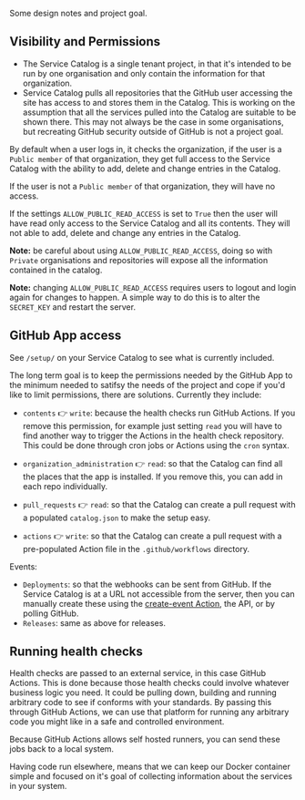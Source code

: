 Some design notes and project goal.

## Visibility and Permissions

* The Service Catalog is a single tenant project, in that it's intended to be run by one organisation and only contain the information for that organization.
* Service Catalog pulls all repositories that the GitHub user accessing the site has access to and stores them in the Catalog. This is working on the assumption that all the services pulled into the Catalog are suitable to be shown there. This may not always be the case in some organisations, but recreating GitHub security outside of GitHub is not a project goal.

By default when a user logs in, it checks the organization, if the user is a `Public member` of that organization, they get full access to the Service Catalog with the ability to add, delete and change entries in the Catalog.

If the user is not a `Public member` of that organization, they will have no access.

If the settings `ALLOW_PUBLIC_READ_ACCESS` is set to `True` then the user will have read only access to the Service Catalog and all its contents. They will not able to add, delete and change any entries in the Catalog.

**Note:** be careful about using `ALLOW_PUBLIC_READ_ACCESS`, doing so with `Private` organisations and repositories will expose all the information contained in the catalog.

**Note:** changing `ALLOW_PUBLIC_READ_ACCESS` requires users to logout and login again for changes to happen. A simple way to do this is to alter the `SECRET_KEY` and restart the server.

## GitHub App access

See `/setup/` on your Service Catalog to see what is currently included.

The long term goal is to keep the permissions needed by the GitHub App to the minimum needed to satifsy the needs of the project and cope if you'd like to limit permissions, there are solutions. Currently they include:

* `contents` 👉 `write`: because the health checks run GitHub Actions. If you remove this permission, for example just setting `read` you will have to find another way to trigger the Actions in the health check repository. This could be done through cron jobs or Actions using the `cron` syntax.

* `organization_administration` 👉 `read`: so that the Catalog can find all the places that the app is installed. If you remove this, you can add in each repo individually.

* `pull_requests` 👉 `read`: so that the Catalog can create a pull request with a populated `catalog.json` to make the setup easy.

* `actions` 👉 `write`: so that the Catalog can create a pull request with a pre-populated Action file in the `.github/workflows` directory.

Events:

* `Deployments`: so that the webhooks can be sent from GitHub. If the Service Catalog is at a URL not accessible from the server, then you can manually create these using the [create-event Action](https://github.com/clearwind-ca/create-event), the API, or by polling GitHub.
* `Releases`: same as above for releases.

## Running health checks

Health checks are passed to an external service, in this case GitHub Actions. This is done because those health checks could involve whatever business logic you need. It could be pulling down, building and running arbitrary code to see if conforms with your standards. By passing this through GitHub Actions, we can use that platform for running any arbitrary code you might like in a safe and controlled environment.

Because GitHub Actions allows self hosted runners, you can send these jobs back to a local system.

Having code run elsewhere, means that we can keep our Docker container simple and focused on it's goal of collecting information about the services in your system.


